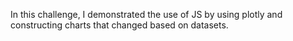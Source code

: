 In this challenge, I demonstrated the use of JS by using plotly and constructing charts that changed based on datasets.
